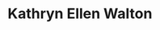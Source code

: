 
<html lang="en">
  <head>
    <meta charset="utf-8">
    <title>Kathryn Ellen Walton</title>
    <meta name="description" content="Kathryn Ellen Walton">
    <meta name="author" content="Kathryn Ellen Walton">
    <link rel="stylesheet" href="css/styles.css?v=1.0">
  </head>
  <body>
    <h1>Kathryn Ellen Walton</h1>
    <script src="js/scripts.js"></script>
  </body>
</html>
